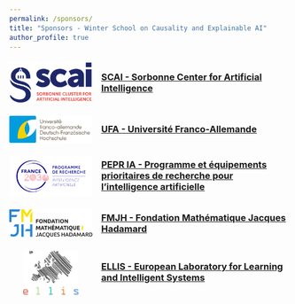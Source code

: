 ```yaml
---
permalink: /sponsors/
title: "Sponsors - Winter School on Causality and Explainable AI"
author_profile: true
---
```





<style>
.sponsor {
  display: flex;
  align-items: center;
  gap: 1rem;
  margin: 1.25rem 0;
}
.sponsor-logo {
  width: 150px;           /* fixed space for logos */
  text-align: center;     /* center the logo inside */
  flex: 0 0 auto;
}
.sponsor-logo img {
  max-height: 80px;
  width: auto;
}
.sponsor .info h3 {
  margin: 0 0 .25rem 0;
}
.sponsor .info p {
  margin: 0;
}
@media (max-width: 640px) {
  .sponsor {
    flex-direction: column;
    text-align: center;
  }
  .sponsor-logo {
    width: auto;
  }
}
</style>



<div class="sponsor">
  <div class="sponsor-logo">
    <img src="/images/imgswinterschool/logo_SCAI.svg" alt="SCAI">
  </div>
  <div class="info">
    <h3><a href="https://scai.sorbonne-universite.fr/" target="_blank" rel="noopener">SCAI - Sorbonne Center for Artificial Intelligence</a></h3>
    <!-- <p>Sorbonne Center for Artificial Intelligence</p> -->
  </div>
</div>

<div class="sponsor">
  <div class="sponsor-logo">
    <img src="/images/imgswinterschool/logo_UFA.svg" alt="UFA">
  </div>
  <div class="info">
    <h3><a href="https://www.dfh-ufa.org/fr/" target="_blank" rel="noopener">UFA - Université Franco-Allemande</a></h3>
    <!-- <p>Université Franco-Allemande</p> -->
  </div>
</div>

<div class="sponsor">
  <div class="sponsor-logo">
    <img src="/images/imgswinterschool/logo_PEPRIA.png" alt="PEPR">
  </div>
  <div class="info">
    <h3><a href="https://www.pepr-ia.fr/" target="_blank" rel="noopener">PEPR IA - Programme et équipements prioritaires de recherche pour l’intelligence artificielle</a></h3>
    <!-- <p>Programme et équipements prioritaires de recherche pour l’intelligence artificielle</p> -->
  </div>
</div>

<div class="sponsor">
  <div class="sponsor-logo">
    <img src="/images/imgswinterschool/logo_FMJH.svg" alt="FMJH">
  </div>
  <div class="info">
    <h3><a href="https://www.fondation-hadamard.fr/en/" target="_blank" rel="noopener">FMJH - Fondation Mathématique Jacques Hadamard</a></h3>
    <!-- <p>FMJH</p> -->
  </div>
</div>

<div class="sponsor">
  <div class="sponsor-logo">
    <img src="/images/imgswinterschool/logo_ELLIS.png" alt="ELLIS">
  </div>
  <div class="info">
    <h3><a href="https://ellis.eu/" target="_blank" rel="noopener">ELLIS - European Laboratory for Learning and Intelligent Systems</a></h3>
    <!-- <p>European Laboratory for Learning and Intelligent Systems</p> -->
  </div>
</div>



